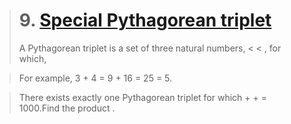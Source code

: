 > # 9. [Special Pythagorean triplet](https://projecteuler.net/problem=9)
> A Pythagorean triplet is a set of three natural numbers,  &lt;  &lt; , for which,

> For example, 3 + 4 = 9 + 16 = 25 = 5.

> There exists exactly one Pythagorean triplet for which  +  +  = 1000.Find the product .

